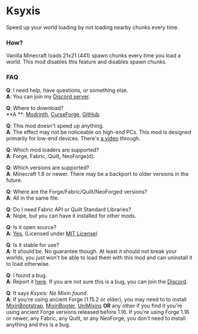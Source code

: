 # Ksyxis

Speed up your world loading by not loading nearby chunks every time.

### How?

Vanilla Minecraft loads 21x21 (441) spawn chunks every time you load a world. This mod disables this feature and
disables spawn chunks.

### FAQ

**Q**: I need help, have questions, or something else.  
**A**: You can join my [Discord server](https://discord.gg/Q6saSVSuYQ).

**Q**: Where to download?  
**A
**: [Modrinth](https://modrinth.com/mod/ksyxis), [CurseForge](https://www.curseforge.com/minecraft/mc-mods/ksyxis), [GitHub](https://github.com/VidTu/Ksyxis).

**Q**: This mod doesn't speed up anything.  
**A**: The effect may not be noticeable on high-end PCs. This mod is designed primarily for low-end devices.
There's [a video](https://www.youtube.com/watch?v=PXWdDoVU1C4) through.

**Q**: Which mod loaders are supported?  
**A**: Forge, Fabric, Quilt, NeoForge(d).

**Q**: Which versions are supported?  
**A**: Minecraft 1.8 or newer. There may be a backport to older versions in the future.

**Q**: Where are the Forge/Fabric/Quilt/NeoForged versions?  
**A**: All in the same file.

**Q**: Do I need Fabric API or Quilt Standard Libraries?  
**A**: Nope, but you can have it installed for other mods.

**Q**: Is it open source?  
**A**: [Yes.](https://github.com/VidTu/Ksyxis) (Licensed
under [MIT License](https://github.com/VidTu/Ksyxis/blob/main/LICENSE))

**Q**: Is it stable for use?  
**A**: It should be. No guarantee though. At least it should not break your worlds, you just won't be able to load them
with this mod and can uninstall it to load otherwise.

**Q**: I found a bug.  
**A**: Report it [here](https://github.com/VidTu/Ksyxis/issues). If you are not sure this is a bug, you can join
the [Discord](https://discord.gg/Q6saSVSuYQ).

**Q**: It says *Ksyxis: No Mixin found*.  
**A**: If you're using ancient Forge (1.15.2 or older), you may need to to
install [MixinBootstrap](https://modrinth.com/mod/mixinbootstrap), [MixinBooter](https://modrinth.com/mod/mixinbooter), [UniMixins](https://modrinth.com/mod/unimixins)
**OR** any other if you find it you're using ancient Forge versions released before 1.16. If you're using Forge 1.16 or
newer, any Fabric, any Quilt, or any NeoForge, you don't need to install anything and this is a bug.
